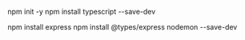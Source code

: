 npm init -y
npm install typescript --save-dev

npm install express
npm install @types/express nodemon --save-dev